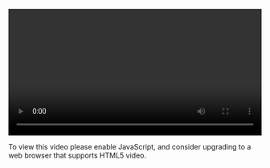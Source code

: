<video controls="" style="width: 100%; display: block;"><source src="http://o86bpj665.bkt.clouddn.com/bianguaishou/10-2-aw.mp4" type="video/mp4"><p>To view this video please enable JavaScript, and consider upgrading to a web browser that supports HTML5 video.</p></video>
